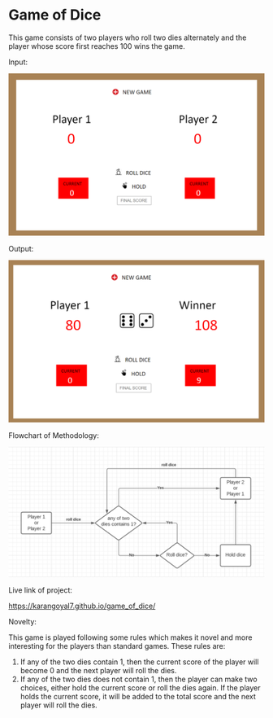 # Game of Dice

This game consists of two players who roll two dies alternately and the player whose score first reaches 100 wins the game.

Input:

![](input.png)

Output:

![](output.png)

Flowchart of Methodology:

![](flowchart.png)

Live link of project:

https://karangoyal7.github.io/game_of_dice/

Novelty:

This game is played following some rules which makes it novel and more interesting for the players than standard games.
These rules are:
1) If any of the two dies contain 1, then the current score of the player will become 0 and the next player will roll the dies.
2) If any of the two dies does not contain 1, then the player can make two choices, either hold the current score or roll the dies again. If the player holds the current score, it will be added to the total score and the next player will roll the dies.
